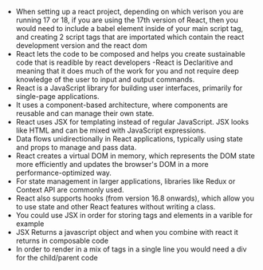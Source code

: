 - When setting up a react project, depending on which verison you are running 17 or 18, if you are using the 17th version of React, then you would need to include a babel element inside of your main script tag, and creating 2 script tags that are importated which contain the react development version and the react dom 
- React lets the code to be composed and helps you create sustainable code that is readible by react developers
-React is Declaritive and meaning that it does much of the work for you and not require deep knowledge of the user to input and output commands.
- React is a JavaScript library for building user interfaces, primarily for single-page applications.
- It uses a component-based architecture, where components are reusable and can manage their own state.
- React uses JSX for templating instead of regular JavaScript. JSX looks like HTML and can be mixed with JavaScript expressions.
- Data flows unidirectionally in React applications, typically using state and props to manage and pass data.
- React creates a virtual DOM in memory, which represents the DOM state more efficiently and updates the browser's DOM in a more performance-optimized way.
- For state management in larger applications, libraries like Redux or Context API are commonly used.
- React also supports hooks (from version 16.8 onwards), which allow you to use state and other React features without writing a class.
- You could use JSX in order for storing tags and elements in a varible for example
- JSX Returns a javascript object and when you combine with react it returns in composable code
- In order to render in a mix of tags in a single line you would need a div for the child/parent code
